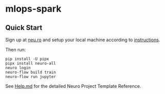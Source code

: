 # mlops-spark




## Quick Start

Sign up at [neu.ro](https://neu.ro) and setup your local machine according to [instructions](https://docs.neu.ro/).

Then run:

```shell
pip install -U pipx
pipx install neuro-all
neuro login
neuro-flow build train
neuro-flow run jupyter
```

See [Help.md](HELP.md) for the detailed Neuro Project Template Reference.
